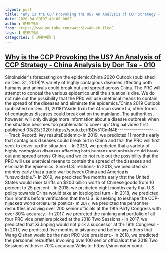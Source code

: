```yaml
---
layout: post
title: "Why is the CCP Provoking the US? An Analysis of CCP Strategy - China Analysis by Don Tse - 010"
date: 2020-04-09T07:49:08.000Z
author: 透視中國
from: https://www.youtube.com/watch?v=Wb-sH-IleoE
tags: [ 透視中國 ]
categories: [ 透視中國 ]
---
```

<!--1586418548000-->
[Why is the CCP Provoking the US? An Analysis of CCP Strategy - China Analysis by Don Tse - 010](https://www.youtube.com/watch?v=Wb-sH-IleoE)
------

<div>
SinoInsider's forecasting on the epidemic:China 2020 Outlook (published on Dec. 31, 2019)“A variety of highly contagious diseases affecting both humans and animals could break out and spread across China. The PRC will attempt to conceal the various epidemics until the situation is dire. We do not rule out the possibility that the PRC will use unethical means to contain the spread of the diseases and eliminate the epidemics.”China 2019 Outlook (published on Dec. 31, 2018)"Aside from the African swine flu, other forms of contagious diseases could break out on the mainland. The authorities, however, will only divulge more information about a disease outbreak when the situation becomes too problematic to cover up."Original video first published 03/23/2020: https://youtu.be/fBDy51CmN4E-----------------------Track Record: Key resultsEpidemic- In 2019, we predicted 11 months early that contagious diseases could break out in China and that the PRC will first seek to cover-up the situation. - In 2020, we predicted that a variety of highly contagious diseases affecting both humans and animals could break out and spread across China, and we do not rule out the possibility that the PRC will use unethical means to contain the spread of the diseases and eliminate the epidemics. Sino-U.S. relations- In 2018, we predicted six months early that a trade war between China and America is “unavoidable.”- In 2019, we predicted five months early that the United States would raise tariffs on $200 billion worth of Chinese goods from 10 percent to 25 percent.- In 2018, we predicted eight months early that U.S. policy towards China would take an ideological turn.- In 2018, we predicted four months before verification that the U.S. is seeking to reshape the CCP-hijacked world order.Elite politics- In 2017, we predicted the personnel reshuffles involving over 200 senior officials at the 19th Party Congress with over 80% accuracy.- In 2017, we predicted the ranking and portfolio of all four PRC vice premiers picked at the 2018 Two Sessions.- In 2017, we predicted that Xi Jinping would not pick a successor at the 19th Congress.- In 2017, we predicted five months in advance and before any others that Wang Qishan would be the next PRC vice president.- In 2018, we predicted the personnel reshuffles involving over 100 senior officials at the 2018 Two Sessions with over 70% accuracy.Website: https://sinoinsider.com/
</div>
